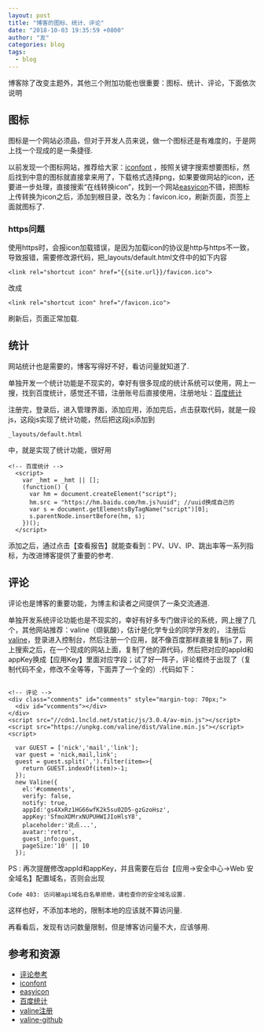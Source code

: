 ```yaml
---
layout: post
title: "博客的图标、统计、评论"
date: "2018-10-03 19:35:59 +0800"
author: "友"
categories: blog
tags:
  - blog
---
```


博客除了改变主题外，其他三个附加功能也很重要：图标、统计、评论，下面依次说明


## 图标
图标是一个网站必须品，但对于开发人员来说，做一个图标还是有难度的，于是网上找一个现成的是一条捷径.

以前发现一个图标网站，推荐给大家：[iconfont](http://www.iconfont.cn?_blank) ，按照关键字搜索想要图标，然后找到中意的图标就直接拿来用了，下载格式选择png，如果要做网站的icon，还要进一步处理，直接搜索“在线转换icon”，找到一个网站[easyicon](https://www.easyicon.net/covert/?_blank)不错，把图标上传转换为icon之后，添加到根目录，改名为：favicon.ico，刷新页面，页签上面就图标了.

### https问题
使用https时，会报icon加载错误，是因为加载icon的协议是http与https不一致，导致报错，需要修改源代码，把_layouts/default.html文件中的如下内容
```
<link rel="shortcut icon" href="{{site.url}}/favicon.ico">
```
改成
```
<link rel="shortcut icon" href="/favicon.ico">
```
刷新后，页面正常加载.

## 统计
网站统计也是需要的，博客写得好不好，看访问量就知道了.

单独开发一个统计功能是不现实的，幸好有很多现成的统计系统可以使用，网上一搜，找到百度统计，感觉还不错，注册账号后直接使用，注册地址：[百度统计](https://tongji.baidu.com?_blank)

注册完，登录后，进入管理界面，添加应用，添加完后，点击获取代码，就是一段js，这段js实现了统计功能，然后把这段js添加到
```
_layouts/default.html
```
中，就是实现了统计功能，很好用
```
<!-- 百度统计 -->
  <script>
    var _hmt = _hmt || [];
    (function() {
      var hm = document.createElement("script");
      hm.src = "https://hm.baidu.com/hm.js?uuid"; //uuid换成自己的
      var s = document.getElementsByTagName("script")[0];
      s.parentNode.insertBefore(hm, s);
    })();
  </script>
```
添加之后，通过点击【查看报告】就能查看到：PV、UV、IP、跳出率等一系列指标，为改进博客提供了重要的参考.

## 评论
评论也是博客的重要功能，为博主和读者之间提供了一条交流通道.

单独开发系统评论功能也是不现实的，幸好有好多专门做评论的系统，网上搜了几个，其他网站推荐：valine（缬氨酸），估计是化学专业的同学开发的，
注册后[valine](https://leancloud.cn/?_blank)，登录进入控制台，然后注册一个应用，就不像百度那样直接复制js了，网上搜索之后，在一个现成的网站上面，复制了他的源代码，然后把对应的appId和appKey换成【应用Key】里面对应字段；试了好一阵子，评论框终于出现了（复制代码不全，修改不全等等，下面弄了一个全的）.代码如下：
```

<!-- 评论 -->
<div class="comments" id="comments" style="margin-top: 70px;">
  <div id="vcomments"></div>
</div>
<script src="//cdn1.lncld.net/static/js/3.0.4/av-min.js"></script>
<script src="https://unpkg.com/valine/dist/Valine.min.js"></script>
<script>

  var GUEST = ['nick','mail','link'];
  var guest = 'nick,mail,link';
  guest = guest.split(',').filter(item=>{
    return GUEST.indexOf(item)>-1;
  });
  new Valine({
    el:'#comments',
    verify: false,
    notify: true,
    appId:'gs4XxRz1HG66wfK2k5su02D5-gzGzoHsz',
    appKey:'SfmoXDMrxNUPUHWIJIoHlsY8',
    placeholder:'说点...',
    avatar:'retro',
    guest_info:guest,
    pageSize:'10' || 10
  });
```
PS : 再次提醒修改appId和appKey，并且需要在后台【应用->安全中心->Web 安全域名】配置域名，否则会出现
```
Code 403: 访问被api域名白名单拒绝，请检查你的安全域名设置.
```
这样也好，不添加本地的，限制本地的应该就不算访问量.

再看看后，发现有访问数量限制，但是博客访问量不大，应该够用.

## 参考和资源
- [评论参考](https://www.bluelzy.com/?_blank)
- [iconfont](http://www.iconfont.cn?_blank)
- [easyicon](https://www.easyicon.net/covert/?_blank)
- [百度统计](https://tongji.baidu.com?_blank)
- [valine注册](https://leancloud.cn?_blank)
- [valine-github](https://github.com/xCss/Valine-docs/blob/master/source/index.md?_blank)

